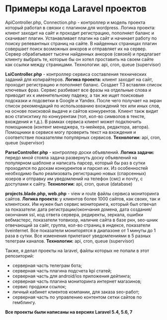 # Примеры кода Laravel проектов #

ApiController.php, Connection.php - контроллер и модель проекта который работал в связки с плагином для wordpress. 
Логика проекта: клиент заходит на сайт и проходит регистрацию, пополняет баланс и скачивает плагин. Устанавливает плагин на сайт и начинает работу по поиску релевантных страниц на сайте. В найденных страницах плагин совершает поиск возможных анкоров и отправляет их на сервер. Сервер обрабатывает тысячи найденных анкоров (связей) и предлагает клиенту выбрать те, которые бы он хотел проставить на своем сайте как ссылки между страницами.
Технологии: api, cron, queue (supervisor)

**LsiController.php** - контроллер сервиса составления технических заданий для копирайтеров.
**Логика проекта:** клиент заходит на сайт, проходит регистрацию и пополняет баланс. Создает ТЗ вставляя список ключевых фраз. Сервис разбивает все фразы на отдельные слова и приводит их к именительному падежу, а так же ищет поисковые подсказки и подсветки в Google и Yandex. После чего получает на экран список рекомендаций по использованию вхождений тех или иных слов, на основе поисковой выдаче и сайтов конкурентов. Клиент такж видит всю статисктику по конкурентам (топ, кол-во символов в тексте, вхождения и т.д.). В рамках сервиса клиент может подключить помощников (контент менеджера, тз-мейкера, редактора, автора). Помощники в сервисе могу проверить текст на вхождения и соответствие показателям популярных сервисов.
**Технологии:** api, cron, queue (supervisor)

**ParseController.php** - контроллер доски объявлений.
**Логика задачи:** передо мной стояла задача развернуть доску объявлений на популярном шаблоне и написать парсер, который бы раз в сутки проходился по доскам конкурентов и парсил их. Из особенностей необходимо было реализовать регистрацию новых (спарсенных) юзеров и отправку им уведомлений на телефон (смс) и почту, с доступами к сайту. 
**Технологии:** api, cron, queue (database)

**projects.blade.php, web.php** - view и route файлы сервиса мониторинга сайтов.
**Логика проекта:** у клиентов более 1000 сайтов, как своих, так и клиентских. Им нужен был сервис мониторинга, который был отвечал за показатели: дата регистрации/окончания домена, дата создания/окончания ssl, код ответа сервера, редиректы, зеркала, ошибки вебмастерс, показатели топвизор, наличие сайта в базе ркн, seo-шник отвечающий за сайт, группа, кол-во страниц в индексе, показатели liveinternet. Все показатели мониторятся в диапазоне от 1 минуты до 1 раза в сутки. Все изменения прилетают уведомлениями в 5 разных телеграм каналов. 
**Технологии:** api, cron, queue (supervisor)

Также, я делал проекты на laravel, файлы которых не попали в этот репозиторий:
- серверная часть телеграм бота;
- серверная часть плагина подсчета kpi статей;
- серверная часть для android/ios приложения дейтинга;
- серверная часть плагина мониторинга интернет магазинов;
- сервис продажи ссылок;
- личный кабинет клиентов компании, для заказа seo-работ;
- серверная часть по управлению контентом сетки сайтов по гемблингу.

**Все проекты были написаны на версиях Laravel 5.4, 5.6, 7**
